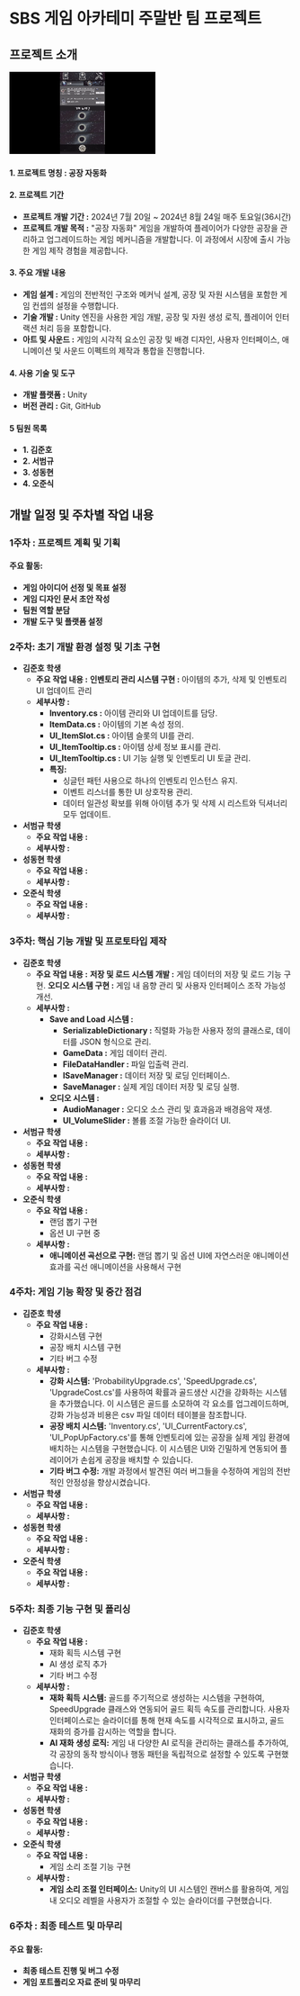 SBS 게임 아카테미 주말반 팀 프로젝트
=============

프로젝트 소개
-------------

![Example GIF](resources/SBS_20240720_20240824_Team2.gif)



#### 1. 프로젝트 명칭 : 공장 자동화

#### 2. 프로젝트 기간
- **프로젝트 개발 기간 :** 2024년 7월 20일 ~ 2024년 8월 24일 매주 토요일(36시간)
- **프로젝트 개발 목적 :** "공장 자동화" 게임을 개발하여 플레이어가 다양한 공장을 관리하고 업그레이드하는 게임 메커니즘을 개발합니다. 이 과정에서 시장에 출시 가능한 게임 제작 경험을 제공합니다.

#### 3. 주요 개발 내용
- **게임 설계 :** 게임의 전반적인 구조와 메커닉 설계, 공장 및 자원 시스템을 포함한 게임 컨셉의 설정을 수행합니다.
- **기술 개발 :** Unity 엔진을 사용한 게임 개발, 공장 및 자원 생성 로직, 플레이어 인터랙션 처리 등을 포함합니다.
- **아트 및 사운드 :** 게임의 시각적 요소인 공장 및 배경 디자인, 사용자 인터페이스, 애니메이션 및 사운드 이펙트의 제작과 통합을 진행합니다.

#### 4. 사용 기술 및 도구
- **개발 플랫폼 :** Unity
- **버전 관리 :** Git, GitHub

#### 5 팀원 목록
- **1. 김준호** 
- **2. 서범규** 
- **3. 성동현** 
- **4. 오준식**

개발 일정 및 주차별 작업 내용
----------------
### 1주차 : 프로젝트 계획 및 기획
#### 주요 활동:
- **게임 아이디어 선정 및 목표 설정**
- **게임 디자인 문서 초안 작성**
- **팀원 역할 분담**
- **개발 도구 및 플랫폼 설정**

### 2주차: 초기 개발 환경 설정 및 기초 구현
- **김준호 학생**
    - **주요 작업 내용 :**
        **인벤토리 관리 시스템 구현 :** 아이템의 추가, 삭제 및 인벤토리 UI 업데이트 관리 
    - **세부사항 :** 
        - **Inventory.cs :** 아이템 관리와 UI 업데이트를 담당.
        - **ItemData.cs :** 아이템의 기본 속성 정의.
        - **UI_ItemSlot.cs :** 아이템 슬롯의 UI를 관리.
        - **UI_ItemTooltip.cs :** 아이템 상세 정보 표시를 관리.
        - **UI_ItemTooltip.cs :** UI 기능 실행 및 인벤토리 UI 토글 관리.
        - **특징:**
            - 싱글턴 패턴 사용으로 하나의 인벤토리 인스턴스 유지.
            - 이벤트 리스너를 통한 UI 상호작용 관리.
            - 데이터 일관성 확보를 위해 아이템 추가 및 삭제 시 리스트와 딕셔너리 모두 업데이트.
- **서범규 학생**
    - **주요 작업 내용 :** 
    - **세부사항 :** 
- **성동현 학생**
    - **주요 작업 내용 :**
    - **세부사항 :** 
- **오준식 학생**
    - **주요 작업 내용 :**
    - **세부사항 :** 

### 3주차: 핵심 기능 개발 및 프로토타입 제작
- **김준호 학생**
    - **주요 작업 내용 :**
        **저장 및 로드 시스템 개발 :** 게임 데이터의 저장 및 로드 기능 구현.
        **오디오 시스템 구현 :** 게임 내 음향 관리 및 사용자 인터페이스 조작 가능성 개선.
    - **세부사항 :** 
        - **Save and Load 시스템 :** 
            - **SerializableDictionary :** 직렬화 가능한 사용자 정의 클래스로, 데이터를 JSON 형식으로 관리.
            - **GameData :** 게임 데이터 관리.
            - **FileDataHandler :** 파일 입출력 관리.
            - **ISaveManager :** 데이터 저장 및 로딩 인터페이스.
            - **SaveManager :** 실제 게임 데이터 저장 및 로딩 실행.
        - **오디오 시스템 :** 
            - **AudioManager :** 오디오 소스 관리 및 효과음과 배경음악 재생.
            - **UI_VolumeSlider :** 볼륨 조절 가능한 슬라이더 UI.
- **서범규 학생**
    - **주요 작업 내용 :**
    - **세부사항 :** 
- **성동현 학생**
    - **주요 작업 내용 :**
    - **세부사항 :** 
- **오준식 학생**
    - **주요 작업 내용 :**
        - 랜덤 뽑기 구현
        - 옵션 UI 구현 중
    - **세부사항 :** 
        - **애니메이션 곡선으로 구현:** 랜덤 뽑기 및 옵션 UI에 자연스러운 애니메이션 효과를 곡선 애니메이션을 사용해서 구현

### 4주차: 게임 기능 확장 및 중간 점검
- **김준호 학생**
    - **주요 작업 내용 :**
        - 강화시스템 구현
        - 공장 배치 시스템 구현
        - 기타 버그 수정  
    - **세부사항 :** 
        - **강화 시스템:** 'ProbabilityUpgrade.cs', 'SpeedUpgrade.cs', 'UpgradeCost.cs'를 사용하여 확률과 골드생산 시간을 강화하는 시스템을 추가했습니다. 이 시스템은 골드를 소모하여 각 요소를 업그레이드하며, 강화 가능성과 비용은 csv 파일 데이터 테이블을 참조합니다.
        - **공장 배치 시스템:** 'Inventory.cs', 'UI_CurrentFactory.cs', 'UI_PopUpFactory.cs'를 통해 인벤토리에 있는 공장을 실제 게임 환경에 배치하는 시스템을 구현했습니다. 이 시스템은 UI와 긴밀하게 연동되어 플레이어가 손쉽게 공장을 배치할 수 있습니다.
        - **기타 버그 수정:** 개발 과정에서 발견된 여러 버그들을 수정하여 게임의 전반적인 안정성을 향상시켰습니다.
- **서범규 학생**
    - **주요 작업 내용 :**
    - **세부사항 :** 
- **성동현 학생**
    - **주요 작업 내용 :**
    - **세부사항 :** 
- **오준식 학생**
    - **주요 작업 내용 :**
    - **세부사항 :** 

### 5주차: 최종 기능 구현 및 폴리싱
- **김준호 학생**
    - **주요 작업 내용 :**
        - 재화 획득 시스템 구현
        - AI 생성 로직 추가
        - 기타 버그 수정  
    - **세부사항 :** 
        - **재화 획득 시스템:** 골드를 주기적으로 생성하는 시스템을 구현하여, SpeedUpgrade 클래스와 연동되어 골드 획득 속도를 관리합니다. 사용자 인터페이스로는 슬라이더를 통해 현재 속도를 시각적으로 표시하고, 골드 재화의 증가를 감시하는 역할을 합니다.
        - **AI 재화 생성 로직:** 게임 내 다양한 AI 로직을 관리하는 클래스를 추가하여, 각 공장의 동작 방식이나 행동 패턴을 독립적으로 설정할 수 있도록 구현했습니다.
- **서범규 학생**
    - **주요 작업 내용 :**
    - **세부사항 :** 
- **성동현 학생**
    - **주요 작업 내용 :**
    - **세부사항 :** 
- **오준식 학생**
    - **주요 작업 내용 :** 
        - 게임 소리 조절 기능 구현
    - **세부사항 :** 
        - **게임 소리 조절 인터페이스:** Unity의 UI 시스템인 캔버스를 활용하여, 게임 내 오디오 레벨을 사용자가 조절할 수 있는 슬라이더를 구현했습니다.

### 6주차 : 최종 테스트 및 마무리
#### 주요 활동:
- **최종 테스트 진행 및 버그 수정**
- **게임 포트폴리오 자료 준비 및 마무리**